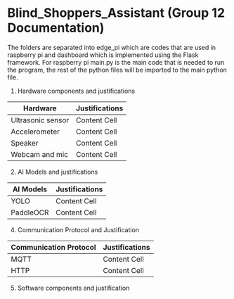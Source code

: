 # Blind_Shoppers_Assistant (Group 12 Documentation)
The folders are separated into edge_pi which are codes that are used in raspberry pi and dashboard which is implemented using the Flask framework. For raspberry pi main.py is the main code that is needed to run the program, the rest of the python files will be imported to the main python file. 
1. Hardware components and justifications
   
| Hardware           | Justifications|
| ---- | ---- |
| Ultrasonic sensor  | Content Cell  |
| Accelerometer      | Content Cell  | 
| Speaker            | Content Cell  | 
| Webcam and mic     | Content Cell  | 


2. AI Models and justifications
   
| AI Models | Justifications|
| ------------- | ------------- |
| YOLO | Content Cell  |
| PaddleOCR | Content Cell  | 

4. Communication Protocol and Justification
   
| Communication Protocol | Justifications|
| ------------- | ------------- |
| MQTT  | Content Cell  |
| HTTP  | Content Cell  | 

   
5. Software components and justification
